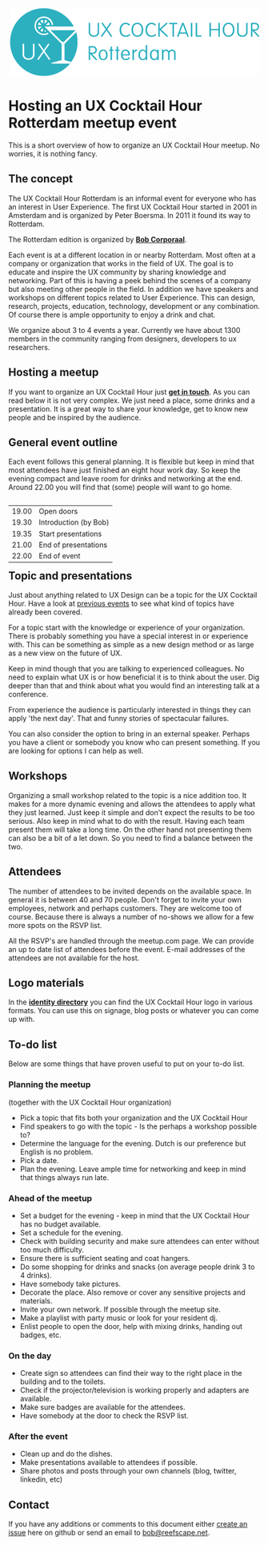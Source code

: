 <p align="center"><img src="/identity/ux_cocktail_hour_logo_text_v02.png" width=499 height=136 alt="UX Cocktail Hour Rotterdam logo"></p>

# Hosting an UX Cocktail Hour Rotterdam meetup event
This is a short overview of how to organize an UX Cocktail Hour meetup. No worries, it is nothing fancy.


## The concept
The UX Cocktail Hour Rotterdam is an informal event for everyone who has an interest in User Experience. The first UX Cocktail Hour started in 2001 in Amsterdam and is organized by Peter Boersma. In 2011 it found its way to Rotterdam.

The Rotterdam edition is organized by **[Bob Corporaal](https://reefscape.net)**.

Each event is at a different location in or nearby Rotterdam. Most often at a company or organization that works in the field of UX. The goal is to educate and inspire the UX community by sharing knowledge and networking. Part of this is having a peek behind the scenes of a company but also meeting other people in the field. In addition we have speakers and workshops on different topics related to User Experience. This can design, research, projects, education, technology, development or any combination. Of course there is ample opportunity to enjoy a drink and chat.

We organize about 3 to 4 events a year. Currently we have about 1300 members in the community ranging from designers, developers to ux researchers.


## Hosting a meetup
If you want to organize an UX Cocktail Hour just **[get in touch](mailto://bob@reefscape.net)**. As you can read below it is not very complex. We just need a place, some drinks and a presentation. It is a great way to share your knowledge, get to know new people and be inspired by the audience.


## General event outline
Each event follows this general planning. It is flexible but keep in mind that most attendees have just finished an eight hour work day. So keep the evening compact and leave room for drinks and networking at the end. Around 22.00 you will find that (some) people will want to go home.

<table align="left">
    <tr>
        <td align="left">19.00</td>
        <td align="left">Open doors</td>
    </tr>
    <tr>
        <td align="left">19.30</td>
        <td align="left">Introduction (by Bob)</td>
    </tr>
    <tr>
        <td align="left">19.35</td>
        <td align="left">Start presentations</td>
    </tr>
      <tr>
        <td align="left">21.00</td>
        <td align="left">End of presentations</td>
    </tr>
      <tr>
        <td align="left">22.00</td>
        <td align="left">End of event</td>
    </tr>
</table>



## Topic and presentations
Just about anything related to UX Design can be a topic for the UX Cocktail Hour. Have a look at [previous events](https://www.meetup.com/Rotterdam-UX-Cocktail-Hours/#past) to see what kind of topics have already been covered.

For a topic start with the knowledge or experience of your organization. There is probably something you have a special interest in or experience with. This can be something as simple as a new design method or as large as a new view on the future of UX.

Keep in mind though that you are talking to experienced colleagues. No need to explain what UX is or how beneficial it is to think about the user. Dig deeper than that and think about what you would find an interesting talk at a conference.

From experience the audience is particularly interested in things they can apply 'the next day'. That and funny stories of spectacular failures.

You can also consider the option to bring in an external speaker. Perhaps you have a client or somebody you know who can present something. If you are looking for options I can help as well.


## Workshops
Organizing a small workshop related to the topic is a nice addition too. It makes for a more dynamic evening and allows the attendees to apply what they just learned. Just keep it simple and don't expect the results to be too serious. Also keep in mind what to do with the result. Having each team present them will take a long time. On the other hand not presenting them can also be a bit of a let down. So you need to find a balance between the two.


## Attendees
The number of attendees to be invited depends on the available space. In general it is between 40 and 70 people. Don't forget to invite your own employees, network and perhaps customers. They are welcome too of course. Because there is always a number of no-shows we allow for a few more spots on the RSVP list.

All the RSVP's are handled through the meetup.com page. We can provide an up to date list of attendees before the event. E-mail addresses of the attendees are not available for the host.


## Logo materials
In the **[identity directory](identity)** you can find the UX Cocktail Hour logo in various formats. You can use this on signage, blog posts or whatever you can come up with.


## To-do list
Below are some things that have proven useful to put on your to-do list.

### Planning the meetup

(together with the UX Cocktail Hour organization)
- Pick a topic that fits both your organization and the UX Cocktail Hour
- Find speakers to go with the topic - Is the perhaps a workshop possible to?
- Determine the language for the evening. Dutch is our preference but English is no problem.
- Pick a date.
- Plan the evening. Leave ample time for networking and keep in mind that things always run late.

### Ahead of the meetup

- Set a budget for the evening - keep in mind that the UX Cocktail Hour has no budget available.
- Set a schedule for the evening.
- Check with building security and make sure attendees can enter without too much difficulty.
- Ensure there is sufficient seating and coat hangers.
- Do some shopping for drinks and snacks (on average people drink 3 to 4 drinks).
- Have somebody take pictures.
- Decorate the place. Also remove or cover any sensitive projects and materials.
- Invite your own network. If possible through the meetup site.
- Make a playlist with party music or look for your resident dj.
- Enlist people to open the door, help with mixing drinks, handing out badges, etc.

### On the day

- Create sign so attendees can find their way to the right place in the building and to the toilets.
- Check if the projector/television is working properly and adapters are available.
- Make sure badges are available for the attendees.
- Have somebody at the door to check the RSVP list.

### After the event

- Clean up and do the dishes.
- Make presentations available to attendees if possible.
- Share photos and posts through your own channels (blog, twitter, linkedin, etc)

## Contact
If you have any additions or comments to this document either [create an issue](https://github.com/ux010/the-manual/issues/new) here on github or send an email to [bob@reefscape.net](bob@reefscape.net).

